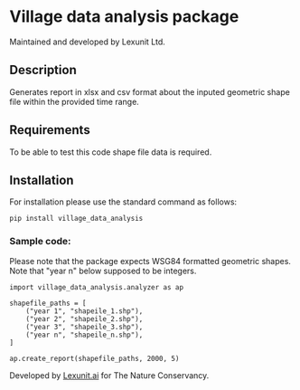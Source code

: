 # Village data analysis package
Maintained and developed by Lexunit Ltd.

## Description

Generates report in xlsx and csv format about the inputed geometric shape file within the provided time range.

## Requirements

To be able to test this code shape file data is required.

## Installation

For installation please use the standard command as follows:
```
pip install village_data_analysis
```

### Sample code:

Please note that the package expects WSG84 formatted geometric shapes. Note that "year n" below supposed to be integers.

```
import village_data_analysis.analyzer as ap

shapefile_paths = [
    ("year 1", "shapeile_1.shp"),
    ("year 2", "shapeile_2.shp"),
    ("year 3", "shapeile_3.shp"),
    ("year n", "shapeile_n.shp"),
]

ap.create_report(shapefile_paths, 2000, 5)
```

Developed by [Lexunit.ai](https://Lexunit.ai) for The Nature Conservancy.

